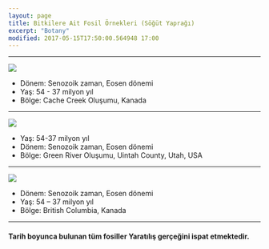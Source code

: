 ```yaml
---
layout: page
title: Bitkilere Ait Fosil Örnekleri (Söğüt Yaprağı)
excerpt: "Botany"
modified: 2017-05-15T17:50:00.564948 17:00
---
```




---------------------------------------
![](http://www.harunyahya.com/image/Atlas_of_creation_v2/YA2_208_209_sogut_yapragi.jpg)

- Dönem: Senozoik zaman, Eosen dönemi
- Yaş: 54 - 37 milyon yıl
- Bölge: Cache Creek Oluşumu, Kanada

----------------------------------------
![](http://www.harunyahya.com/image/Atlas_of_creation_v2/354-355-sogut-yapragi.jpg)

- Yaş: 54-37 milyon yıl
- Dönem: Senozoik zaman, Eosen dönemi
- Bölge: Green River Oluşumu, Uintah County, Utah, USA

----------------------------------------
![](http://www.harunyahya.com/image/Atlas_of_creation_v2/YA2_326_327_bir_tur_sogut_yapragi.jpg)

- Dönem: Senozoik zaman, Eosen dönemi
- Yaş: 54 – 37 milyon yıl
- Bölge: British Columbia, Kanada

----------------------------------------
####  Tarih boyunca bulunan tüm fosiller Yaratılış gerçeğini ispat etmektedir.
